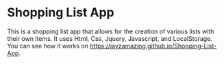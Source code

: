 # Shopping List App
This is a shopping list app that allows for the creation of various lists with their own items. It uses Html, Css, Jquery, Javascript, and LocalStorage. You can see how it works on https://jayzamazing.github.io/Shopping-List-App.
